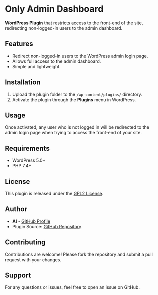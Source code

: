 # Only Admin Dashboard

**WordPress Plugin** that restricts access to the front-end of the site, redirecting non-logged-in users to the admin dashboard.

## Features

- Redirect non-logged-in users to the WordPress admin login page.
- Allows full access to the admin dashboard.
- Simple and lightweight.

## Installation

1. Upload the plugin folder to the `/wp-content/plugins/` directory.
2. Activate the plugin through the **Plugins** menu in WordPress.

## Usage

Once activated, any user who is not logged in will be redirected to the admin login page when trying to access the front-end of your site.

## Requirements

- WordPress 5.0+
- PHP 7.4+

## License

This plugin is released under the [GPL2 License](https://www.gnu.org/licenses/gpl-2.0.html).

## Author

- **AI** - [GitHub Profile](https://github.com/aiiddqd/)
- Plugin Source: [GitHub Repository](https://github.com/aiiddqd/only-admin-dashboard)

## Contributing

Contributions are welcome! Please fork the repository and submit a pull request with your changes.

## Support

For any questions or issues, feel free to open an issue on GitHub.